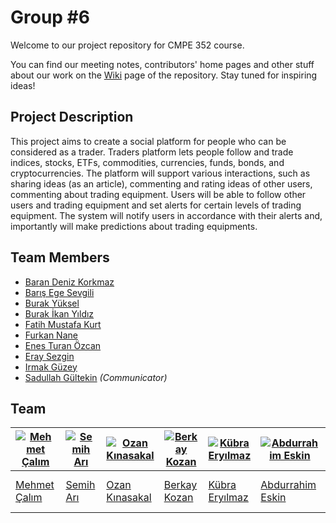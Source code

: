 # Group #6

Welcome to our project repository for CMPE 352 course.

You can find our meeting notes, contributors' home pages and other stuff about our work on the [Wiki](https://github.com/bounswe/bounswe2019group6/wiki) page of the repository.
Stay tuned for inspiring ideas!

## Project Description
This project aims to create a social platform for people who can be considered as a trader. Traders platform lets people follow and trade indices, stocks, ETFs, commodities, currencies, funds, bonds, and cryptocurrencies. The platform will support various interactions, such as sharing ideas (as an article), commenting and rating ideas of other users, commenting about trading equipment.  Users will be able to follow other users and trading equipment and set alerts  for  certain  levels  of  trading  equipment.  The system will notify users in accordance with their alerts and, importantly will make predictions about trading equipments.

## Team Members
   * [Baran Deniz Korkmaz](https://github.com/bounswe/bounswe2019group6/wiki/Baran-Deniz-Korkmaz)
   * [Barış Ege Sevgili](https://github.com/bounswe/bounswe2019group6/wiki/Barış-Ege-Sevgili)
   * [Burak Yüksel](https://github.com/bounswe/bounswe2019group6/wiki/Burak-Y%C3%BCksel)
   * [Burak İkan Yıldız](https://github.com/bounswe/bounswe2019group6/wiki/Burak-%C4%B0kan-Y%C4%B1ld%C4%B1z)
   * [Fatih Mustafa Kurt](https://github.com/bounswe/bounswe2019group6/wiki/Fatih-Mustafa-Kurt)
   * [Furkan Nane](https://github.com/bounswe/bounswe2019group6/wiki/Furkan-Nane)
   * [Enes Turan Özcan](https://github.com/bounswe/bounswe2019group6/wiki/Enes-Ozcan)
   * [Eray Sezgin](https://github.com/bounswe/bounswe2019group6/wiki/Eray-Sezgin)
   * [Irmak Güzey](https://github.com/bounswe/bounswe2019group6/wiki/Irmak-G%C3%BCzey)
   * [Sadullah Gültekin](https://github.com/bounswe/bounswe2019group6/wiki/Sadullah-G%C3%BCltekin) _(Communicator)_

## Team
[![Mehmet Çalım](https://avatars3.githubusercontent.com/u/25671417?s=400&v=4)](https://github.com/bounswe/bounswe2018group8/wiki/Mehmet-Çalım) | [![Semih Arı](https://avatars0.githubusercontent.com/u/36154366?s=400&v=4)](https://github.com/bounswe/bounswe2018group8/wiki/Semih-Ar%C4%B1) | [![Ozan Kınasakal](https://avatars3.githubusercontent.com/u/24544546?s=400&v=4)](https://github.com/bounswe/bounswe2018group8/wiki/Ozan-Kınasakal) | [![Berkay Kozan](https://avatars2.githubusercontent.com/u/25721646?s=400&v=4)](https://github.com/leblebi1) | [![Kübra Eryılmaz](https://avatars3.githubusercontent.com/u/34382537?s=400&v=4)](https://github.com/bounswe/bounswe2018group8/wiki/K%C3%BCbra-Ery%C4%B1lmaz) | [![Abdurrahim Eskin](https://avatars1.githubusercontent.com/u/35101427?s=400&v=4)](https://github.com/bounswe/bounswe2018group8/wiki/Abdurrahim-ESK%C4%B0N)  | [![Umut Barış Öztunç](https://avatars3.githubusercontent.com/u/32958854?s=400&v=4)](https://github.com/umutoztunc) | [![Burak Tepedelen](https://avatars2.githubusercontent.com/u/12123441?s=400&v=4)](https://github.com/burak-tepedelen) | [![Umut Barış Öztunç](https://avatars3.githubusercontent.com/u/32958854?s=400&v=4)](https://github.com/umutoztunc) | [![Burak Tepedelen](https://avatars2.githubusercontent.com/u/12123441?s=400&v=4)](https://github.com/burak-tepedelen)
---|---|---|---|---|---|---|---|---|---
[Mehmet Çalım](https://github.com/bounswe/bounswe2018group8/wiki/Mehmet-Çalım) | [Semih Arı](https://github.com/bounswe/bounswe2018group8/wiki/Semih-Ar%C4%B1) | [Ozan Kınasakal](https://github.com/bounswe/bounswe2018group8/wiki/Ozan-Kınasakal) | [Berkay Kozan](https://github.com/leblebi1) | [Kübra Eryılmaz](https://github.com/bounswe/bounswe2018group8/wiki/K%C3%BCbra-Ery%C4%B1lmaz) | [Abdurrahim Eskin](https://github.com/bounswe/bounswe2018group8/wiki/Abdurrahim-ESK%C4%B0N) | [Umut Barış Öztunç](https://github.com/bounswe/bounswe2018group8/wiki/Umut-Bar%C4%B1%C5%9F-%C3%96ztun%C3%A7) | [Burak Tepedelen](https://github.com/bounswe/bounswe2018group8/wiki/) | [Umut Barış Öztunç](https://github.com/bounswe/bounswe2018group8/wiki/Umut-Bar%C4%B1%C5%9F-%C3%96ztun%C3%A7) | [Burak Tepedelen](https://github.com/bounswe/bounswe2018group8/wiki/)
